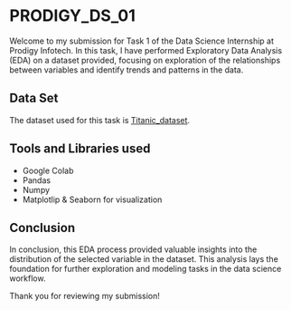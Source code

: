 # PRODIGY_DS_01

Welcome to my submission for Task 1 of the Data Science Internship at Prodigy Infotech. In this task, I have performed Exploratory Data Analysis (EDA) on a dataset provided, focusing on exploration of the relationships between variables and identify trends and patterns in the data.

## Data Set

The dataset used for this task is [Titanic_dataset](https://www.kaggle.com/c/titanic/data). 

## Tools and Libraries used

- Google Colab
- Pandas
- Numpy
- Matplotlip & Seaborn for visualization

## Conclusion

In conclusion, this EDA process provided valuable insights into the distribution of the selected variable in the dataset. This analysis lays the foundation for further exploration and modeling tasks in the data science workflow.

Thank you for reviewing my submission!
